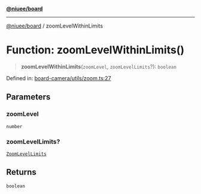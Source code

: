 [**@niuee/board**](../README.md)

***

[@niuee/board](../globals.md) / zoomLevelWithinLimits

# Function: zoomLevelWithinLimits()

> **zoomLevelWithinLimits**(`zoomLevel`, `zoomLevelLimits`?): `boolean`

Defined in: [board-camera/utils/zoom.ts:27](https://github.com/niuee/board/blob/cc09a87e934160adef876c4e11d51fd97e78653d/src/board-camera/utils/zoom.ts#L27)

## Parameters

### zoomLevel

`number`

### zoomLevelLimits?

[`ZoomLevelLimits`](../type-aliases/ZoomLevelLimits.md)

## Returns

`boolean`

